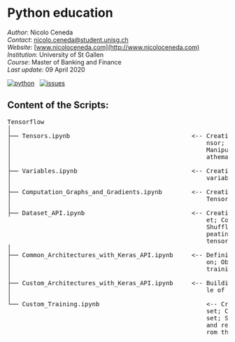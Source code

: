 # Python education

*Author*: Nicolo Ceneda \
*Contact*: nicolo.ceneda@student.unisg.ch \
*Website*: [www.nicoloceneda.com](http://www.nicoloceneda.com) \
*Institution*: University of St Gallen \
*Course*: Master of Banking and Finance \
*Last update*: 09 April 2020

<!-- buttons -->
<p align="left">
    <a href="https://www.python.org/">
        <img src="https://img.shields.io/badge/python-v3-brightgreen.svg"
            alt="python"></a> &nbsp;
    <a href="https://github.com/nicoloceneda/Python-edu/graphs/commit-activity">
        <img src="https://img.shields.io/badge/Maintained%3F-yes-brightgreen.svg"
            alt="issues"></a> &nbsp;
</p>

## Content of the Scripts:
<pre>
Tensorflow
│
├── Tensors.ipynb                                 <-- Creating tensors; Accessing the values of a te- 
│                                                     nsor; Manipulating the data type of a tensor; 
│                                                     Manipulating the shape of a tensor; Applying m-
│                                                     athematical operations to tensors
│
├── Variables.ipynb                               <-- Creating variables; Accessing the values of a 
│                                                     variable; Modifying the values of a variable
│                                                     
├── Computation_Graphs_and_Gradients.ipynb        <-- Creating a computation graph [TensorFlow v1.x,
│                                                     TensorFlow v2]; Computing gradients
│
├── Dataset_API.ipynb                             <-- Creating a dataset; Iterating through a datas-
                                                      et; Combining two tensors into a joint dataset; 
                                                      Shuffling the dataset, creating batches and re-
                                                      peating; Fetching available datasets from the 
                                                      tensorflow_datasets library    
│
├── Common_Architectures_with_Keras_API.ipynb     <-- Defining the model; Defining the loss functi-
│                                                     on; Obtaining the training data; Defining the
│                                                     training loop                     
│
├── Custom_Architectures_with_Keras_API.ipynb     <-- Building a feedforward neural network; Examp-
│                                                     le of a XOR classification problem
│
└── Custom_Training.ipynb                             <-- Creating a dataset; Iterating through a 
                                                      set; Combining two tensors into a joint data- 
                                                      set; Shuffling the dataset, creating batches 
                                                      and repeating; Fetching available datasets f-
                                                      rom the tensorflow_datasets library
</pre>

